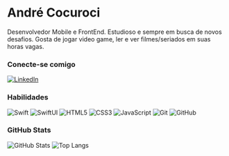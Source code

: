 
# André Cocuroci
Desenvolvedor Mobile e FrontEnd. Estudioso e sempre em busca de novos desafios. Gosta de jogar video game, ler e ver filmes/seriados em suas horas vagas.

### Conecte-se comigo
[![LinkedIn](https://img.shields.io/badge/-LinkedIn-000?style=for-the-badge&logo=linkedin&logoColor=30A3DC)](https://www.linkedin.com/in/andrecocuroci/)

### Habilidades
![Swift](https://img.shields.io/badge/swift-000?style=for-the-badge&logo=swift&logoColor=30A3DC)
![SwiftUI](https://img.shields.io/badge/SwiftUI-000?style=for-the-badge&logo=swift&logoColor=30A3DC)
![HTML5](https://img.shields.io/badge/HTML5-000?style=for-the-badge&logo=html5&logoColor=30A3DC)
![CSS3](https://img.shields.io/badge/CSS3-000?style=for-the-badge&logo=css3&logoColor=30A3DC)
![JavaScript](https://img.shields.io/badge/JavaScript-000?style=for-the-badge&logo=javascript&logoColor=30A3DC)
![Git](https://img.shields.io/badge/Git-000?style=for-the-badge&logo=git&logoColor=30A3DC)
![GitHub](https://img.shields.io/badge/GitHub-000?style=for-the-badge&logo=github&logoColor=30A3DC)

### GitHub Stats
![GitHub Stats](https://github-readme-stats.vercel.app/api?username=cocuroci&theme=transparent&bg_color=000&border_color=30A3DC&show_icons=true&icon_color=30A3DC&title_color=E94D5F&text_color=FFF)
![Top Langs](https://github-readme-stats-git-masterrstaa-rickstaa.vercel.app/api/top-langs/?username=cocuroci&layout=compact&bg_color=000&border_color=30A3DC&title_color=E94D5F&text_color=FFF)
